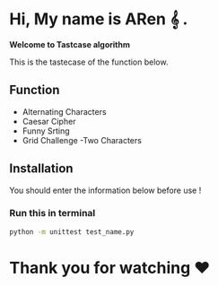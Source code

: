 # Hi, My name is ARen 𝄞 .

**Welcome to Tastcase algorithm**

This is the tastecase of the function below.


## Function
  - Alternating Characters
  - Caesar Cipher
  - Funny Srting
  - Grid Challenge
  -Two Characters

## Installation
 You should enter the information below before use !

  ### Run this in terminal

  ``` bash
  python -m unittest test_name.py

  ```
  
# Thank you for watching ♥